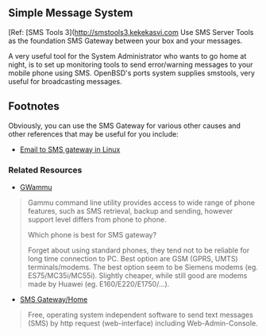 ## Simple Message System

&#91;Ref: [SMS Tools 3](http://smstools3.kekekasvi.com
Use SMS Server Tools as the foundation SMS Gateway between your
box and your messages.

A very useful tool for the System Administrator who wants to go
home at night, is to set up monitoring tools to send error/warning messages
to your mobile phone using SMS. OpenBSD's ports system supplies
smstools, very useful for broadcasting messages.

## Footnotes

Obviously, you can use the SMS Gateway for various other causes and
other references that may be useful for you include:

- [Email to SMS gateway in Linux](http://mteixeira.wordpress.com/2010/03/11/email-to-sms-gateway-in-linux/)

### Related Resources

-	[GWammu](http://wammu.eu/gammu/)

<blockquote>
Gammu command line utility provides access to wide range of phone features, such as SMS retrieval, backup and sending, however support level differs from phone to phone.

Which phone is best for SMS gateway?
 
Forget about using standard phones, they tend not to be reliable for long time connection to PC. Best option are GSM (GPRS, UMTS) terminals/modems. The best option seem to be Siemens modems (eg. ES75/MC35i/MC55i). Slightly cheaper, while still good are modems made by Huawei (eg. E160/E220/E1750/...).
</blockquote>

-	[SMS Gateway/Home](http://www.n0r1sk.com/index.php/SMS_Gateway/Home)

<blockquote>
Free, operating system independent software to send text messages (SMS) by http request (web-interface) including Web-Admin-Console. 
</blockquote>
